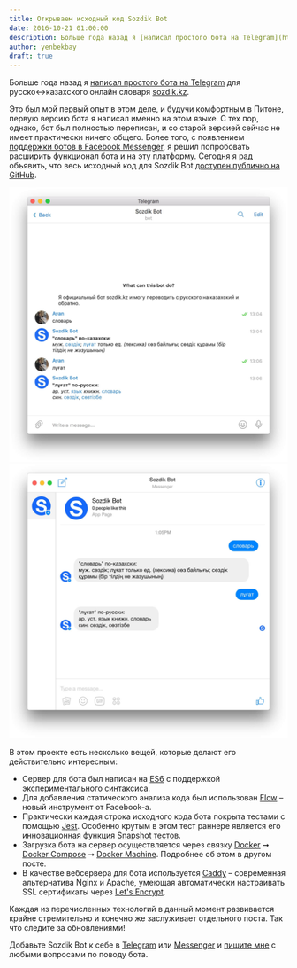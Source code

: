 ```yaml
---
title: Открываем исходный код Sozdik Bot 
date: 2016-10-21 01:00:00
description: Больше года назад я [написал простого бота на Telegram](https://sozdik.kz/ru/news/telegram/) для русско↔︎казахского онлайн словаря [sozdik.kz](https://sozdik.kz). Сегодня я рад объявить, что весь исходный код для Sozdik Bot [доступен публично на GitHub](https://github.com/anvilabs/sozdik-bot).
author: yenbekbay
draft: true
---
```


Больше года назад я [написал простого бота на Telegram](https://sozdik.kz/ru/news/telegram/) для русско↔︎казахского онлайн словаря [sozdik.kz](https://sozdik.kz). 

Это был мой первый опыт в этом деле, и будучи комфортным в Питоне, первую версию бота я написал именно на этом языке. С тех пор, однако, бот был полностью переписан, и со старой версией сейчас не имеет практически ничего общего. Более того, с появлением [поддержки ботов в Facebook Messenger](https://developers.facebook.com/blog/post/2016/04/12/bots-for-messenger/), я решил попробовать расширить функционал бота и на эту платформу. Сегодня я рад объявить, что весь исходный код для Sozdik Bot [доступен публично на GitHub](https://github.com/anvilabs/sozdik-bot).

<!-- more -->

![Скриншот в Telegram](sozdik-telegram-bot.jpg)
![Скриншот в Facebook Messenger](sozdik-messenger-bot.jpg)

В этом проекте есть несколько вещей, которые делают его действительно интересным:

- Сервер для бота был написан на [ES6](http://es6-features.org/) с поддержкой [экспериментального синтаксиса](https://tc39.github.io/process-document/).
- Для добавления статического анализа кода был использован [Flow](https://flowtype.org/) – новый инструмент от Facebook-а.
- Практически каждая строка исходного кода бота покрыта тестами с помощью [Jest](http://facebook.github.io/jest/). Особенно крутым в этом тест раннере является его инновационная функция [Snapshot тестов](https://facebook.github.io/jest/blog/2016/07/27/jest-14.html#why-snapshot-testing).
- Загрузка бота на сервер осуществляется через связку [Docker](https://www.docker.com/what-docker) ➞ [Docker Compose](https://docs.docker.com/compose/overview/) ➞ [Docker Machine](https://docs.docker.com/machine/overview/). Подробнее об этом в другом посте.
- В качестве вебсервера для бота используется [Caddy](https://caddyserver.com/) – современная альтернатива Nginx и Apache, умеющая автоматически настраивать SSL сертификаты через [Let's Encrypt](https://letsencrypt.org/).

Каждая из перечисленных технологий в данный момент развивается крайне стремительно и конечно же заслуживает отдельного поста. Так что следите за обновлениями! 

Добавьте Sozdik Bot к себе в [Telegram](https://telegram.me/SozdikBot) или [Messenger](http://m.me/sozdikbot) и [пишите мне](mailto:ayan@anvilabs.co) с любыми вопросами по поводу бота.
